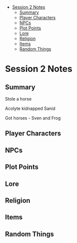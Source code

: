 - [Session 2 Notes](#session-2-notes)
  - [Summary](#summary)
  - [Player Characters](#player-characters)
  - [NPCs](#npcs)
  - [Plot Points](#plot-points)
  - [Lore](#lore)
  - [Religion](#religion)
  - [Items](#items)
  - [Random Things](#random-things)

# Session 2 Notes

## Summary
Stole a horse

Acolyte kidnapped Sanid 

Got horses - Sven and Frog

## Player Characters

## NPCs

## Plot Points

## Lore

## Religion

## Items

## Random Things